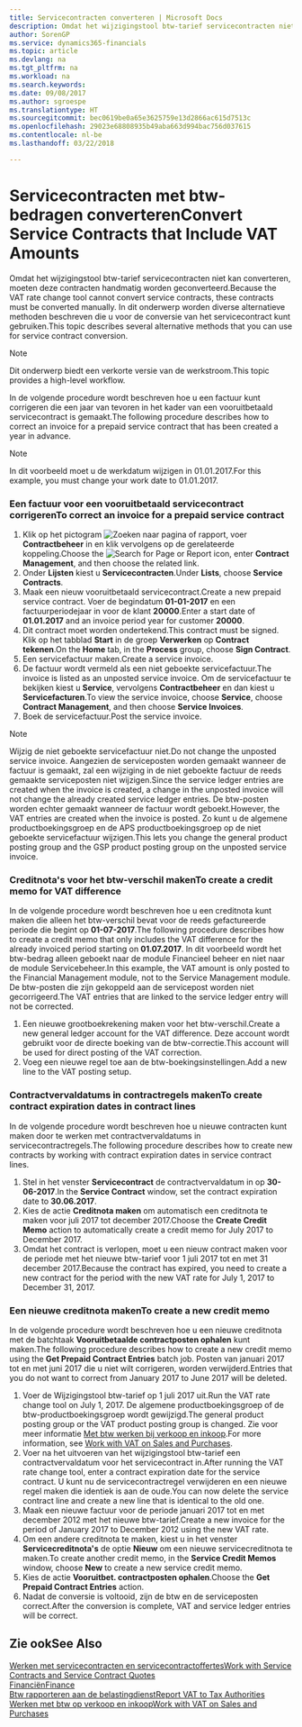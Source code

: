 ```yaml
---
title: Servicecontracten converteren | Microsoft Docs
description: Omdat het wijzigingstool btw-tarief servicecontracten niet kan converteren, moeten deze contracten handmatig worden geconverteerd. In dit onderwerp worden diverse alternatieve methoden beschreven die u voor de conversie van het servicecontract kunt gebruiken.
author: SorenGP
ms.service: dynamics365-financials
ms.topic: article
ms.devlang: na
ms.tgt_pltfrm: na
ms.workload: na
ms.search.keywords: 
ms.date: 09/08/2017
ms.author: sgroespe
ms.translationtype: HT
ms.sourcegitcommit: bec0619be0a65e3625759e13d2866ac615d7513c
ms.openlocfilehash: 29023e68808935b49aba663d994bac756d037615
ms.contentlocale: nl-be
ms.lasthandoff: 03/22/2018

---
```

# <a name="convert-service-contracts-that-include-vat-amounts"></a><span data-ttu-id="46c8b-104">Servicecontracten met btw-bedragen converteren</span><span class="sxs-lookup"><span data-stu-id="46c8b-104">Convert Service Contracts that Include VAT Amounts</span></span>
<span data-ttu-id="46c8b-105">Omdat het wijzigingstool btw-tarief servicecontracten niet kan converteren, moeten deze contracten handmatig worden geconverteerd.</span><span class="sxs-lookup"><span data-stu-id="46c8b-105">Because the VAT rate change tool cannot convert service contracts, these contracts must be converted manually.</span></span> <span data-ttu-id="46c8b-106">In dit onderwerp worden diverse alternatieve methoden beschreven die u voor de conversie van het servicecontract kunt gebruiken.</span><span class="sxs-lookup"><span data-stu-id="46c8b-106">This topic describes several alternative methods that you can use for service contract conversion.</span></span>  

> [!NOTE]  
>  <span data-ttu-id="46c8b-107">Dit onderwerp biedt een verkorte versie van de werkstroom.</span><span class="sxs-lookup"><span data-stu-id="46c8b-107">This topic provides a high-level workflow.</span></span>  

 <span data-ttu-id="46c8b-108">In de volgende procedure wordt beschreven hoe u een factuur kunt corrigeren die een jaar van tevoren in het kader van een vooruitbetaald servicecontract is gemaakt.</span><span class="sxs-lookup"><span data-stu-id="46c8b-108">The following procedure describes how to correct an invoice for a prepaid service contract that has been created a year in advance.</span></span>  

> [!NOTE]  
>  <span data-ttu-id="46c8b-109">In dit voorbeeld moet u de werkdatum wijzigen in 01.01.2017.</span><span class="sxs-lookup"><span data-stu-id="46c8b-109">For this example, you must change your work date to 01.01.2017.</span></span>  

### <a name="to-correct-an-invoice-for-a-prepaid-service-contract"></a><span data-ttu-id="46c8b-110">Een factuur voor een vooruitbetaald servicecontract corrigeren</span><span class="sxs-lookup"><span data-stu-id="46c8b-110">To correct an invoice for a prepaid service contract</span></span>  
1. <span data-ttu-id="46c8b-111">Klik op het pictogram ![Zoeken naar pagina of rapport](media/ui-search/search_small.png "pictogram Zoeken naar pagina of rapport"), voer **Contractbeheer** in en klik vervolgens op de gerelateerde koppeling.</span><span class="sxs-lookup"><span data-stu-id="46c8b-111">Choose the ![Search for Page or Report](media/ui-search/search_small.png "Search for Page or Report icon") icon, enter **Contract Management**, and then choose the related link.</span></span>  
2. <span data-ttu-id="46c8b-112">Onder **Lijsten** kiest u **Servicecontracten**.</span><span class="sxs-lookup"><span data-stu-id="46c8b-112">Under **Lists**, choose **Service Contracts**.</span></span>  
3. <span data-ttu-id="46c8b-113">Maak een nieuw vooruitbetaald servicecontract.</span><span class="sxs-lookup"><span data-stu-id="46c8b-113">Create a new prepaid service contract.</span></span> <span data-ttu-id="46c8b-114">Voer de begindatum **01-01-2017** en een factuurperiodejaar in voor de klant **20000**.</span><span class="sxs-lookup"><span data-stu-id="46c8b-114">Enter a start date of **01.01.2017** and an invoice period year for customer **20000**.</span></span>  
4. <span data-ttu-id="46c8b-115">Dit contract moet worden ondertekend.</span><span class="sxs-lookup"><span data-stu-id="46c8b-115">This contract must be signed.</span></span> <span data-ttu-id="46c8b-116">Klik op het tabblad **Start** in de groep **Verwerken** op **Contract tekenen**.</span><span class="sxs-lookup"><span data-stu-id="46c8b-116">On the **Home** tab, in the **Process** group, choose **Sign Contract**.</span></span>  
5. <span data-ttu-id="46c8b-117">Een servicefactuur maken.</span><span class="sxs-lookup"><span data-stu-id="46c8b-117">Create a service invoice.</span></span>
6. <span data-ttu-id="46c8b-118">De factuur wordt vermeld als een niet geboekte servicefactuur.</span><span class="sxs-lookup"><span data-stu-id="46c8b-118">The invoice is listed as an unposted service invoice.</span></span> <span data-ttu-id="46c8b-119">Om de servicefactuur te bekijken kiest u **Service**, vervolgens **Contractbeheer** en dan kiest u **Servicefacturen**.</span><span class="sxs-lookup"><span data-stu-id="46c8b-119">To view the service invoice, choose **Service**, choose **Contract Management**, and then choose **Service Invoices**.</span></span>  
7. <span data-ttu-id="46c8b-120">Boek de servicefactuur.</span><span class="sxs-lookup"><span data-stu-id="46c8b-120">Post the service invoice.</span></span>  

> [!NOTE]  
>  <span data-ttu-id="46c8b-121">Wijzig de niet geboekte servicefactuur niet.</span><span class="sxs-lookup"><span data-stu-id="46c8b-121">Do not change the unposted service invoice.</span></span> <span data-ttu-id="46c8b-122">Aangezien de serviceposten worden gemaakt wanneer de factuur is gemaakt, zal een wijziging in de niet geboekte factuur de reeds gemaakte serviceposten niet wijzigen.</span><span class="sxs-lookup"><span data-stu-id="46c8b-122">Since the service ledger entries are created when the invoice is created, a change in the unposted invoice will not change the already created service ledger entries.</span></span> <span data-ttu-id="46c8b-123">De btw-posten worden echter gemaakt wanneer de factuur wordt geboekt.</span><span class="sxs-lookup"><span data-stu-id="46c8b-123">However, the VAT entries are created when the invoice is posted.</span></span> <span data-ttu-id="46c8b-124">Zo kunt u de algemene productboekingsgroep en de APS productboekingsgroep op de niet geboekte servicefactuur wijzigen.</span><span class="sxs-lookup"><span data-stu-id="46c8b-124">This lets you change the general product posting group and the GSP product posting group on the unposted service invoice.</span></span>  

### <a name="to-create-a-credit-memo-for-vat-difference"></a><span data-ttu-id="46c8b-125">Creditnota's voor het btw-verschil maken</span><span class="sxs-lookup"><span data-stu-id="46c8b-125">To create a credit memo for VAT difference</span></span>  
<span data-ttu-id="46c8b-126">In de volgende procedure wordt beschreven hoe u een creditnota kunt maken die alleen het btw-verschil bevat voor de reeds gefactureerde periode die begint op **01-07-2017**.</span><span class="sxs-lookup"><span data-stu-id="46c8b-126">The following procedure describes how to create a credit memo that only includes the VAT difference for the already invoiced period starting on **01.07.2017**.</span></span> <span data-ttu-id="46c8b-127">In dit voorbeeld wordt het btw-bedrag alleen geboekt naar de module Financieel beheer en niet naar de module Servicebeheer.</span><span class="sxs-lookup"><span data-stu-id="46c8b-127">In this example, the VAT amount is only posted to the Financial Management module, not to the Service Management module.</span></span> <span data-ttu-id="46c8b-128">De btw-posten die zijn gekoppeld aan de servicepost worden niet gecorrigeerd.</span><span class="sxs-lookup"><span data-stu-id="46c8b-128">The VAT entries that are linked to the service ledger entry will not be corrected.</span></span>  

1. <span data-ttu-id="46c8b-129">Een nieuwe grootboekrekening maken voor het btw-verschil.</span><span class="sxs-lookup"><span data-stu-id="46c8b-129">Create a new general ledger account for the VAT difference.</span></span> <span data-ttu-id="46c8b-130">Deze account wordt gebruikt voor de directe boeking van de btw-correctie.</span><span class="sxs-lookup"><span data-stu-id="46c8b-130">This account will be used for direct posting of the VAT correction.</span></span>  
2. <span data-ttu-id="46c8b-131">Voeg een nieuwe regel toe aan de btw-boekingsinstellingen.</span><span class="sxs-lookup"><span data-stu-id="46c8b-131">Add a new line to the VAT posting setup.</span></span>  

### <a name="to-create-contract-expiration-dates-in-contract-lines"></a><span data-ttu-id="46c8b-132">Contractvervaldatums in contractregels maken</span><span class="sxs-lookup"><span data-stu-id="46c8b-132">To create contract expiration dates in contract lines</span></span>  
<span data-ttu-id="46c8b-133">In de volgende procedure wordt beschreven hoe u nieuwe contracten kunt maken door te werken met contractvervaldatums in servicecontractregels.</span><span class="sxs-lookup"><span data-stu-id="46c8b-133">The following procedure describes how to create new contracts by working with contract expiration dates in service contract lines.</span></span>  

1. <span data-ttu-id="46c8b-134">Stel in het venster **Servicecontract** de contractvervaldatum in op **30-06-2017**.</span><span class="sxs-lookup"><span data-stu-id="46c8b-134">In the **Service Contract** window, set the contract expiration date to **30.06.2017**.</span></span>  
2. <span data-ttu-id="46c8b-135">Kies de actie **Creditnota maken** om automatisch een creditnota te maken voor juli 2017 tot december 2017.</span><span class="sxs-lookup"><span data-stu-id="46c8b-135">Choose the **Create Credit Memo** action to automatically create a credit memo for July 2017 to December 2017.</span></span>  
3. <span data-ttu-id="46c8b-136">Omdat het contract is verlopen, moet u een nieuw contract maken voor de periode met het nieuwe btw-tarief voor 1 juli 2017 tot en met 31 december 2017.</span><span class="sxs-lookup"><span data-stu-id="46c8b-136">Because the contract has expired, you need to create a new contract for the period with the new VAT rate for July 1, 2017 to December 31, 2017.</span></span>  

### <a name="to-create-a-new-credit-memo"></a><span data-ttu-id="46c8b-137">Een nieuwe creditnota maken</span><span class="sxs-lookup"><span data-stu-id="46c8b-137">To create a new credit memo</span></span>  
<span data-ttu-id="46c8b-138">In de volgende procedure wordt beschreven hoe u een nieuwe creditnota met de batchtaak **Vooruitbetaalde contractposten ophalen** kunt maken.</span><span class="sxs-lookup"><span data-stu-id="46c8b-138">The following procedure describes how to create a new credit memo using the **Get Prepaid Contract Entries** batch job.</span></span> <span data-ttu-id="46c8b-139">Posten van januari 2017 tot en met juni 2017 die u niet wilt corrigeren, worden verwijderd.</span><span class="sxs-lookup"><span data-stu-id="46c8b-139">Entries that you do not want to correct from January 2017 to June 2017 will be deleted.</span></span>  

1. <span data-ttu-id="46c8b-140">Voer de Wijzigingstool btw-tarief op 1 juli 2017 uit.</span><span class="sxs-lookup"><span data-stu-id="46c8b-140">Run the VAT rate change tool on July 1, 2017.</span></span> <span data-ttu-id="46c8b-141">De algemene productboekingsgroep of de btw-productboekingsgroep wordt gewijzigd.</span><span class="sxs-lookup"><span data-stu-id="46c8b-141">The general product posting group or the VAT product posting group is changed.</span></span> <span data-ttu-id="46c8b-142">Zie voor meer informatie [Met btw werken bij verkoop en inkoop](finance-work-with-vat.md).</span><span class="sxs-lookup"><span data-stu-id="46c8b-142">For more information, see [Work with VAT on Sales and Purchases](finance-work-with-vat.md).</span></span>  
2. <span data-ttu-id="46c8b-143">Voer na het uitvoeren van het wijzigingstool btw-tarief een contractvervaldatum voor het servicecontract in.</span><span class="sxs-lookup"><span data-stu-id="46c8b-143">After running the VAT rate change tool, enter a contract expiration date for the service contract.</span></span> <span data-ttu-id="46c8b-144">U kunt nu de servicecontractregel verwijderen en een nieuwe regel maken die identiek is aan de oude.</span><span class="sxs-lookup"><span data-stu-id="46c8b-144">You can now delete the service contract line and create a new line that is identical to the old one.</span></span>  
3. <span data-ttu-id="46c8b-145">Maak een nieuwe factuur voor de periode januari 2017 tot en met december 2012 met het nieuwe btw-tarief.</span><span class="sxs-lookup"><span data-stu-id="46c8b-145">Create a new invoice for the period of January 2017 to December 2012 using the new VAT rate.</span></span>  
4. <span data-ttu-id="46c8b-146">Om een andere creditnota te maken, kiest u in het venster **Servicecreditnota's** de optie **Nieuw** om een nieuwe servicecreditnota te maken.</span><span class="sxs-lookup"><span data-stu-id="46c8b-146">To create another credit memo, in the **Service Credit Memos** window, choose **New** to create a new service credit memo.</span></span>  
5. <span data-ttu-id="46c8b-147">Kies de actie **Vooruitbet. contractposten ophalen**.</span><span class="sxs-lookup"><span data-stu-id="46c8b-147">Choose the **Get Prepaid Contract Entries** action.</span></span>  
6. <span data-ttu-id="46c8b-148">Nadat de conversie is voltooid, zijn de btw en de serviceposten correct.</span><span class="sxs-lookup"><span data-stu-id="46c8b-148">After the conversion is complete, VAT and service ledger entries will be correct.</span></span>  

## <a name="see-also"></a><span data-ttu-id="46c8b-149">Zie ook</span><span class="sxs-lookup"><span data-stu-id="46c8b-149">See Also</span></span>  
[<span data-ttu-id="46c8b-150">Werken met servicecontracten en servicecontractoffertes</span><span class="sxs-lookup"><span data-stu-id="46c8b-150">Work with Service Contracts and Service Contract Quotes</span></span>](service-how-to-create-service-contracts-and-service-contract-quotes.md)  
[<span data-ttu-id="46c8b-151">Financiën</span><span class="sxs-lookup"><span data-stu-id="46c8b-151">Finance</span></span>](finance.md)  
[<span data-ttu-id="46c8b-152">Btw rapporteren aan de belastingdienst</span><span class="sxs-lookup"><span data-stu-id="46c8b-152">Report VAT to Tax Authorities</span></span>](finance-how-report-vat.md)  
[<span data-ttu-id="46c8b-153">Werken met btw op verkoop en inkoop</span><span class="sxs-lookup"><span data-stu-id="46c8b-153">Work with VAT on Sales and Purchases</span></span>](finance-work-with-vat.md)  

